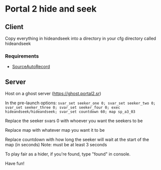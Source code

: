 # Portal 2 hide and seek

## Client
Copy everything in hideandseek into a directory in your cfg directory called hideandseek
### Requirements
- [SourceAutoRecord](https://github.com/p2sr/sourceautorecord)

## Server
Host on a ghost server (https://ghost.portal2.sr)

In the pre-launch options:
`svar_set seeker_one 0; svar_set seeker_two 0; svar_set seeker_three 0; svar_set seeker_four 0; exec hideandseek/hideandseek; svar_set countdown 60; map sp_a3_03`

Replace the seeker svars 0 with whoever you want the seekers to be

Replace map with whatever map you want it to be

Replace countdown with how long the seeker will wait at the start of the map (in seconds)
Note: must be at least 3 seconds

To play fair as a hider, if you're found, type "found" in console.

Have fun!
